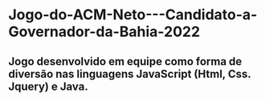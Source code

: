 # Jogo-do-ACM-Neto---Candidato-a-Governador-da-Bahia-2022

## Jogo desenvolvido em equipe como forma de diversão nas linguagens JavaScript (Html, Css. Jquery) e Java.

